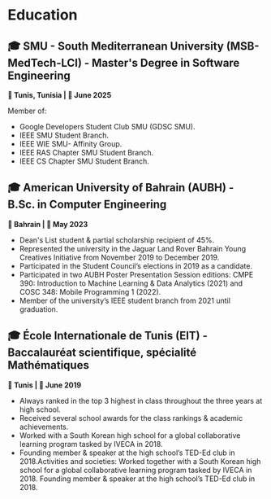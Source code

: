 <!-- 
id: education
style: "display: none;"
-->

# Education

## 🎓 SMU - South Mediterranean University (MSB- MedTech-LCI) - Master's Degree in Software Engineering
**📍 Tunis, Tunisia | 📅 June 2025**

Member of:
- Google Developers Student Club SMU (GDSC SMU).
- IEEE SMU Student Branch.
- IEEE WIE SMU- Affinity Group.
- IEEE RAS Chapter SMU Student Branch.
- IEEE CS Chapter SMU Student Branch.

## 🎓 American University of Bahrain (AUBH) - B.Sc. in Computer Engineering
**📍 Bahrain | 📅 May 2023**

- Dean's List student & partial scholarship recipient of 45%.
- Represented the university in the Jaguar Land Rover Bahrain Young Creatives Initiative from November 2019 to December 2019.
- Participated in the Student Council’s elections in 2019 as a candidate.
- Participated in two AUBH Poster Presentation Session editions: CMPE 390: Introduction to Machine Learning & Data Analytics (2021) and COSC 348: Mobile Programming 1 (2022).
- Member of the university’s IEEE student branch from 2021 until graduation.

## 🎓 École Internationale de Tunis (EIT) - Baccalauréat scientifique, spécialité Mathématiques
**📍 Tunis | 📅 June 2019**

- Always ranked in the top 3 highest in class throughout the three years at high school.
- Received several school awards for the class rankings & academic achievements.
- Worked with a South Korean high school for a global collaborative learning program tasked by IVECA in 2018.
- Founding member & speaker at the high school’s TED-Ed club in 2018.Activities and societies: Worked together with a South Korean high school for a global collaborative learning program tasked by IVECA in 2018. Founding member & speaker at the high school’s TED-Ed club in 2018.

